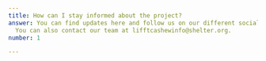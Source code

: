 ```yaml
---
title: How can I stay informed about the project?
answer: You can find updates here and follow us on our different social media platforms.
  You can also contact our team at lifftcashewinfo@shelter.org.
number: 1

---
```

